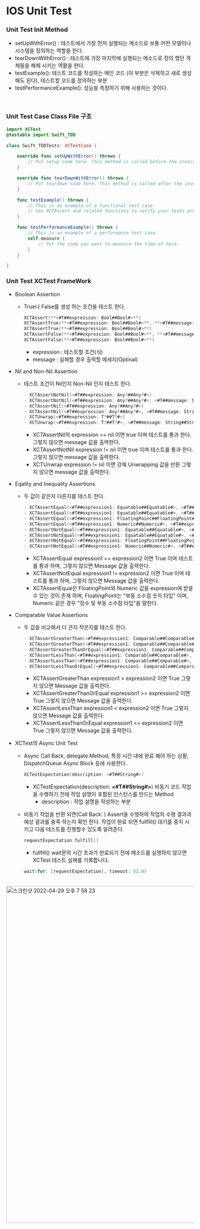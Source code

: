 
<H1>IOS Unit Test</H1>

<h3>Unit Test Init Method</h3>

  - setUpWithError() : 테스트에서 가장 먼저 실행되는 메소드로 보통 어떤 모델이나 시스템을 정의하는 역할을 한다.
  - tearDownWithError() : 테스트에 가장 마지막에 실행되는 메소드로 정의 했던 객체들을 해체 시키는 역활을 한다.
  - testExample(): 테스트 코드를 작성하는 메인 코드 (이 부분은 삭제하고 새로 생성 해도 된다), 테스트할 코드를 정의하는 부분
  - testPerformanceExample(): 성능을 측정하기 위해 사용하는 것이다.
<br>

<h3>Unit Test Case Class File 구조</h3>

```swift
import XCTest
@testable import Swift_TDD

class Swift_TDDTests: XCTestCase {

    override func setUpWithError() throws {
        // Put setup code here. This method is called before the invocation of each test method in the class.
    }

    override func tearDownWithError() throws {
        // Put teardown code here. This method is called after the invocation of each test method in the class.
    }

    func testExample() throws {
        // This is an example of a functional test case.
        // Use XCTAssert and related functions to verify your tests produce the correct results.
    }

    func testPerformanceExample() throws {
        // This is an example of a performance test case.
        self.measure {
            // Put the code you want to measure the time of here.
        }
    }

}
```

<h3>Unit Test XCTest FrameWork</h3>

- Boolean Assertion

  - True나 False를 생성 하는 조건을 테스트 한다.

    ```swift
    XCTAssert(**<#T##expression: Bool##Bool#>**)
    XCTAssertTrue(**<#T##expression: Bool##Bool#>**, **<#T##message: String##String#>**)
    XCTAssertTrue(**<#T##expression: Bool##Bool#>**)
    XCTAssertFalse(**<#T##expression: Bool##Bool#>**, **<#T##message: String##String#>**)
    XCTAssertFalse(**<#T##expression: Bool##Bool#>**)
    ```

    - expression : 테스트할 조건(식) 
    - message : 실패할 경우 출력할 메세지(Optinal)

- Nil and Non-Nil Assertion

  - 테스트 조건이 Nil인지 Non-Nil 인지 테스트 한다.

    ```swift
    - XCTAssertNotNil(<#T##expression: Any?##Any?#>)
    - XCTAssertNotNil(<#T##expression: Any?##Any?#>, <#T##message: String##String#>)
    - XCTAssertNil(<#T##expression: Any?##Any?#>)
    - XCTAssertNil(<#T##expression: Any?##Any?#>, <#T##message: String##String#>)
    - XCTUnwrap(<#T##expression: T?##T?#>)
    - XCTUnwrap(<#T##expression: T?##T?#>, <#T##message: String##String#>)
    ```

    - XCTAssertNil의 expression == nil 이면 true 이며 테스트를 통과 한다. 그렇지 않으면 message 값을 출력한다.
    - XCTAssertNotNil expression != nil 이면 true 이며 테스트를 통과 한다. 그렇지 않으면 message 값을 출력한다.
    - XCTUnwrap expression != nil 이면 강제 Unwrapping 값을 반환 그렇지 않으면 message 값을 출력한다.

- Eqality and Inequality Assertions

  - 두 값이 같은지 다른지를 테스트 한다.

    ```swift
    - XCTAssertEqual(<#T##expression1: Equatable##Equatable#>, <#T##expression2: Equatable##Equatable#>)
    - XCTAssertEqual(<#T##expression1: Equatable##Equatable#>, <#T##expression2: Equatable##Equatable#>, <#T##message: String##String#>)
    - XCTAssertEqual(<#T##expression1: FloatingPoint##FloatingPoint#>, <#T##expression2: FloatingPoint##FloatingPoint#>, accuracy: <#T##FloatingPoint#>)
    - XCTAssertEqual(<#T##expression1: Numeric##Numeric#>, <#T##expression2: Numeric##Numeric#>, accuracy: <#T##Numeric#>)
    - XCTAssertNotEqual(<#T##expression1: Equatable##Equatable#>, <#T##expression2: Equatable##Equatable#>)
    - XCTAssertNotEqual(<#T##expression1: Equatable##Equatable#>, <#T##expression2: Equatable##Equatable#>, <#T##message: String##String#>)
    - XCTAssertNotEqual(<#T##expression1: FloatingPoint##FloatingPoint#>, <#T##expression2: FloatingPoint##FloatingPoint#>, accuracy: <#T##FloatingPoint#>)
    - XCTAssertNotEqual(<#T##expression1: Numeric##Numeric#>, <#T##expression2: Numeric##Numeric#>, accuracy: <#T##Numeric#>)
    ```

    - XCTAssertEqual expression1 == expression2 이면 True 이며 테스트를 통과 하며, 그렇지 않으면 Message 값을 출력한다.
    - XCTAssertNotEqual expression1 != expression2 이면 True 이며 테스트를 통과 하며, 그렇지 않으면 Message 값을 출력한다.
    - XCTAssertEqual은 FloatingPoint와 Numeric 값을 expression에 받을수 있는 것이 존재 하며, FloatingPoint는 "부동 소수점 숫자 타입" 이며, Numeric 같은 경우 "정수 및 부동 소수점 타입"을 말한다. 




- Comparable Value Assertions

  - 두 값을 비교해서 더 큰지 작은지를 테스트 한다.

    ```swift
    - XCTAssertGreaterThan(<#T##expression1: Comparable##Comparable#>, <#T##expression2: Comparable##Comparable#>)
    - XCTAssertGreaterThan(<#T##expression1: Comparable##Comparable#>, <#T##expression2: Comparable##Comparable#>, <#T##message: String##String#>)
    - XCTAssertGreaterThanOrEqual(<#T##expression1: Comparable##Comparable#>, <#T##expression2: Comparable##Comparable#>)
    - XCTAssertLessThan(<#T##expression1: Comparable##Comparable#>, <#T##expression2: Comparable##Comparable#>)
    - XCTAssertLessThan(<#T##expression1: Comparable##Comparable#>, <#T##expression2: Comparable##Comparable#>, <#T##message: String##String#>)
    - XCTAssertLessThanOrEqual(<#T##expression1: Comparable##Comparable#>, <#T##expression2: Comparable##Comparable#>)
    ```

    - XCTAssertGreaterThan expression1 > expression2 이면 True 그렇지 않으면 Message 값을 출력한다.
    - XCTAssertGreaterThanOrEqual expression1 >= expression2 이면 True 그렇지 않으면 Message 값을 출력한다.
    - XCTAssertLessThan expression1 < expression2 이면 True 그렇지 않으면 Message 값을 출력한다.
    - XCTAssertLessThanOrEqual expression1 <= expression2 이면 True 그렇지 않으면 Message 값을 출력한다.

  

- XCTest의 Async Unit Test

  - Async Call Back, delegate Method, 특정 시간 내에 완료 해야 하는 상황, DispatchQueue Async Block 등에 사용한다.	

    ```swift
    XCTestExpectation(description: <#T##String#>)
    ```

    - XCTestExpectation(description: **<#T##String#>**) 비동기 코드 작업을 수행하기 전에 작업 설명이 포함된 인스턴스를 만드는 Method
      - description : 작업 설명을 작성하는 부분

  - 비동기 작업을 반환 되면(Call Back: ) Assert을 수행하여 작업의 수행 결과과 예상 결과를 충족 하는지 확인 한다. 작업이 완료 되면 fullfill() 대기를 중지 시키고 다음 테스트를 진행할수 있도록 알려준다.

    ```swift
    requestExpectation.fulfill()
    ```

    - fullfill() wait문의 시간 초과가 만료되기 전에 메소드를 실행하지 않으면 XCTest 테스트 실패를 기록합니다.

    ```swift
    wait(for: [requestExpectation], timeout: 82.0)
    ```

<br>

<img width="905" alt="스크린샷 2022-04-29 오후 7 58 23" src="https://user-images.githubusercontent.com/23008224/165932128-38c341f6-b3df-45ef-8232-a3b0687ddc35.png">



